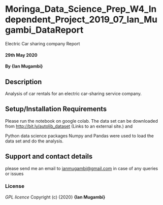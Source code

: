 # Moringa_Data_Science_Prep_W4_Independent_Project_2019_07_Ian_Mugambi_DataReport
Electric Car sharing company Report
####  29th May 2020
#### By **{Ian Mugambi}**
## Description
Analysis of car rentals for an electric car-sharing service company. 
## Setup/Installation Requirements
Please run the notebook on google colab. The data set can be downloaded from http://bit.ly/autolib_dataset (Links to an external site.) and 


Python data science packages Numpy and Pandas were used to load the data set and do the analysis.

## Support and contact details
please send me an email to ianmugambi@gmail.com in case of any queries or issues
### License
*GPL licence*
Copyright (c) {2020} **{Ian Mugambi}**
  
